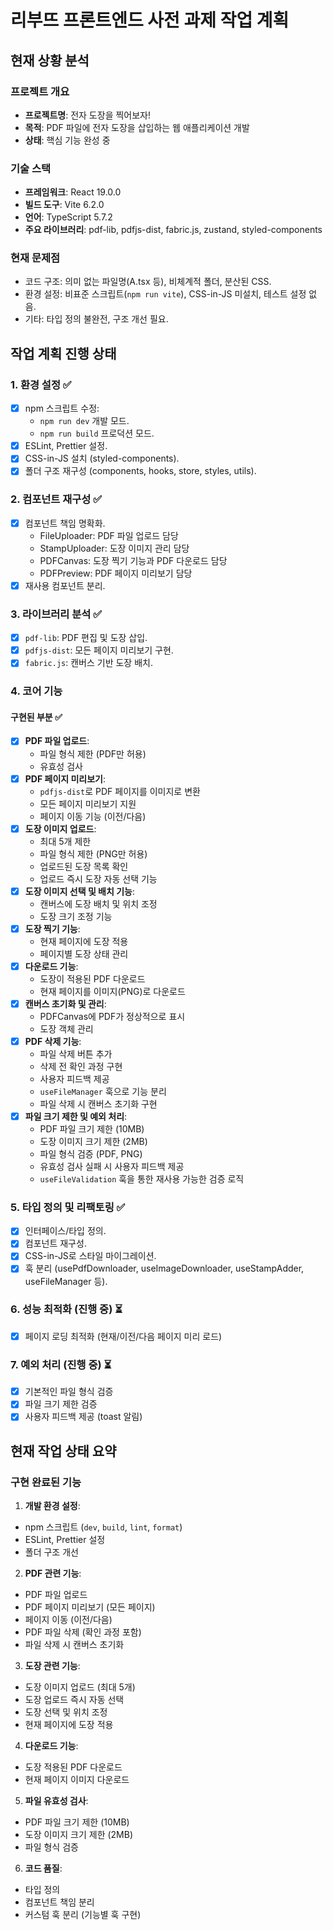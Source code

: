 # 리부뜨 프론트엔드 사전 과제 작업 계획

## 현재 상황 분석

### 프로젝트 개요

- **프로젝트명**: 전자 도장을 찍어보자!
- **목적**: PDF 파일에 전자 도장을 삽입하는 웹 애플리케이션 개발
- **상태**: 핵심 기능 완성 중

### 기술 스택

- **프레임워크**: React 19.0.0
- **빌드 도구**: Vite 6.2.0
- **언어**: TypeScript 5.7.2
- **주요 라이브러리**: pdf-lib, pdfjs-dist, fabric.js, zustand, styled-components

### 현재 문제점

- 코드 구조: 의미 없는 파일명(A.tsx 등), 비체계적 폴더, 분산된 CSS.
- 환경 설정: 비표준 스크립트(`npm run vite`), CSS-in-JS 미설치, 테스트 설정 없음.
- 기타: 타입 정의 불완전, 구조 개선 필요.

## 작업 계획 진행 상태

### 1. 환경 설정 ✅

- [x] npm 스크립트 수정:
  - `npm run dev` 개발 모드.
  - `npm run build` 프로덕션 모드.
- [x] ESLint, Prettier 설정.
- [x] CSS-in-JS 설치 (styled-components).
- [x] 폴더 구조 재구성 (components, hooks, store, styles, utils).

### 2. 컴포넌트 재구성 ✅

- [x] 컴포넌트 책임 명확화.
  - FileUploader: PDF 파일 업로드 담당
  - StampUploader: 도장 이미지 관리 담당
  - PDFCanvas: 도장 찍기 기능과 PDF 다운로드 담당
  - PDFPreview: PDF 페이지 미리보기 담당
- [x] 재사용 컴포넌트 분리.

### 3. 라이브러리 분석 ✅

- [x] `pdf-lib`: PDF 편집 및 도장 삽입.
- [x] `pdfjs-dist`: 모든 페이지 미리보기 구현.
- [x] `fabric.js`: 캔버스 기반 도장 배치.

### 4. 코어 기능

#### 구현된 부분 ✅

- [x] **PDF 파일 업로드**:
  - 파일 형식 제한 (PDF만 허용)
  - 유효성 검사
- [x] **PDF 페이지 미리보기**:
  - `pdfjs-dist`로 PDF 페이지를 이미지로 변환
  - 모든 페이지 미리보기 지원
  - 페이지 이동 기능 (이전/다음)
- [x] **도장 이미지 업로드**:
  - 최대 5개 제한
  - 파일 형식 제한 (PNG만 허용)
  - 업로드된 도장 목록 확인
  - 업로드 즉시 도장 자동 선택 기능
- [x] **도장 이미지 선택 및 배치 기능**:
  - 캔버스에 도장 배치 및 위치 조정
  - 도장 크기 조정 기능
- [x] **도장 찍기 기능**:
  - 현재 페이지에 도장 적용
  - 페이지별 도장 상태 관리
- [x] **다운로드 기능**:
  - 도장이 적용된 PDF 다운로드
  - 현재 페이지를 이미지(PNG)로 다운로드
- [x] **캔버스 초기화 및 관리**:
  - PDFCanvas에 PDF가 정상적으로 표시
  - 도장 객체 관리
- [x] **PDF 삭제 기능**:
  - 파일 삭제 버튼 추가
  - 삭제 전 확인 과정 구현
  - 사용자 피드백 제공
  - `useFileManager` 훅으로 기능 분리
  - 파일 삭제 시 캔버스 초기화 구현
- [x] **파일 크기 제한 및 예외 처리**:
  - PDF 파일 크기 제한 (10MB)
  - 도장 이미지 크기 제한 (2MB)
  - 파일 형식 검증 (PDF, PNG)
  - 유효성 검사 실패 시 사용자 피드백 제공
  - `useFileValidation` 훅을 통한 재사용 가능한 검증 로직

### 5. 타입 정의 및 리팩토링 ✅

- [x] 인터페이스/타입 정의.
- [x] 컴포넌트 재구성.
- [x] CSS-in-JS로 스타일 마이그레이션.
- [x] 훅 분리 (usePdfDownloader, useImageDownloader, useStampAdder, useFileManager 등).

### 6. 성능 최적화 (진행 중) ⏳

- [x] 페이지 로딩 최적화 (현재/이전/다음 페이지 미리 로드)

### 7. 예외 처리 (진행 중) ⏳

- [x] 기본적인 파일 형식 검증
- [x] 파일 크기 제한 검증
- [x] 사용자 피드백 제공 (toast 알림)

## 현재 작업 상태 요약

### 구현 완료된 기능

1. **개발 환경 설정**:

  - npm 스크립트 (`dev`, `build`, `lint`, `format`)
  - ESLint, Prettier 설정
  - 폴더 구조 개선

2. **PDF 관련 기능**:

  - PDF 파일 업로드
  - PDF 페이지 미리보기 (모든 페이지)
  - 페이지 이동 (이전/다음)
  - PDF 파일 삭제 (확인 과정 포함)
  - 파일 삭제 시 캔버스 초기화

3. **도장 관련 기능**:

  - 도장 이미지 업로드 (최대 5개)
  - 도장 업로드 즉시 자동 선택
  - 도장 선택 및 위치 조정
  - 현재 페이지에 도장 적용

4. **다운로드 기능**:

  - 도장 적용된 PDF 다운로드
  - 현재 페이지 이미지 다운로드

5. **파일 유효성 검사**:

  - PDF 파일 크기 제한 (10MB)
  - 도장 이미지 크기 제한 (2MB)
  - 파일 형식 검증

6. **코드 품질**:
  - 타입 정의
  - 컴포넌트 책임 분리
  - 커스텀 훅 분리 (기능별 훅 구현)
